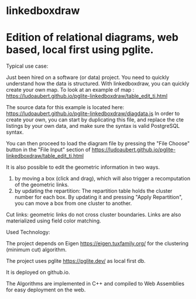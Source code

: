 # linkedboxdraw

# Edition of relational diagrams, web based, local first using pglite. 

Typical use case:

Just been hired on a software (or data) project. You need to quickly understand how the data is structured. With linkedboxdraw, you can quickly create your own map.
To look at an example of map : https://ludoaubert.github.io/pglite-linkedboxdraw/table_edit_ti.html

The source data for this example is located here:
https://ludoaubert.github.io/pglite-linkedboxdraw/diagdata.js
In order to create your own, you can start by duplicating this file, and replace the cte listings by your own data, and make sure the syntax is valid PostgreSQL syntax.

You can then proceed to load the diagram file by pressing the "File Choose" button in the "File Input" section of https://ludoaubert.github.io/pglite-linkedboxdraw/table_edit_ti.html

It is also possible to edit the geometric information in two ways.
1) by moving a box (click and drag), which will also trigger a recomputation of the geometric links.
2) by updating the repartition: The repartition table holds the cluster number for each box. By updating it and pressing "Apply Repartition", you can move a box from one cluster to another.

Cut links: geometric links do not cross cluster boundaries. Links are also materialized using field color matching.

Used Technology:

The project depends on Eigen https://eigen.tuxfamily.org/ for the clustering (minimum cut) algorithm.

The project uses pglite https://pglite.dev/ as local first db.

It is deployed on github.io.

The Algorithms are implemented in C++ and compiled to Web Assemblies for easy deployment on the web.
